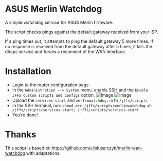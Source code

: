 # ASUS Merlin Watchdog
A simple watchdog service for ASUS Merlin firmware.

The script checks pings against the default gateway received from your ISP.

If a ping times out, it attempts to ping the default gateway 5 more times. If no response is received from the default gateway after 5 times, it kills the dhcpc service and forces a reconnect of the WAN interface.

# Installation
- Login to the router configuration page
- In the `Administration --> System` menu, enable SSH and the `Enable JFFS custom scripts and configs` option.
![image](https://user-images.githubusercontent.com/7189075/155067866-9278ed03-c00e-4baa-95d1-d5234f554be5.png)
![image](https://user-images.githubusercontent.com/7189075/155067935-f95beecc-0c3a-47e8-9ec6-f1758f040117.png)
- Upload the `services-start` and `merlinwatchdog.sh` to `/jffs/scripts`
- In the SSH terminal, run: `chmod a+x /jffs/scripts/merlinwatchdog.sh /jffs/scripts/services-start; /jffs/scripts/services-start`
- You're done!

# Thanks
This script is based on https://github.com/elislusarczyk/merlin-wan-watchdog with adaptations.
